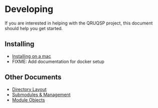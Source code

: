 Developing
==========

If you are interested in helping with the QRUQSP project, this document should help you get started.


Installing
----------

- [Installing on a mac](dev-install-mac.md)
- FIXME: Add documentation for docker setup

Other Documents
---------------

- [Directory Layout](directories.md)
- [Submodules & Management](modules.md)
- [Module Objects](objects.md)

